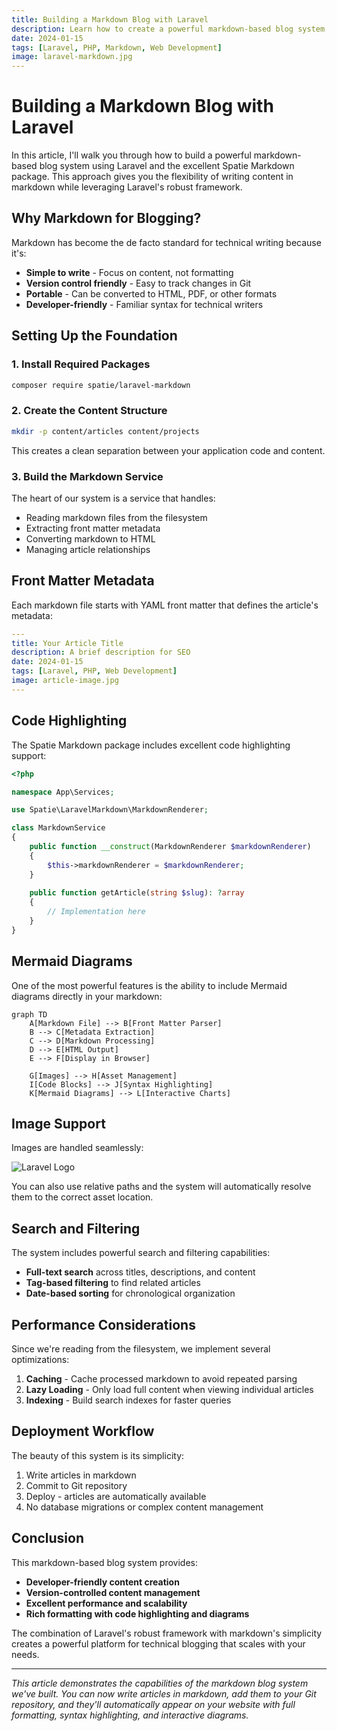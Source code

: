 ```yaml
---
title: Building a Markdown Blog with Laravel
description: Learn how to create a powerful markdown-based blog system using Laravel and the Spatie Markdown package
date: 2024-01-15
tags: [Laravel, PHP, Markdown, Web Development]
image: laravel-markdown.jpg
---
```


# Building a Markdown Blog with Laravel

In this article, I'll walk you through how to build a powerful markdown-based blog system using Laravel and the excellent Spatie Markdown package. This approach gives you the flexibility of writing content in markdown while leveraging Laravel's robust framework.

## Why Markdown for Blogging?

Markdown has become the de facto standard for technical writing because it's:

- **Simple to write** - Focus on content, not formatting
- **Version control friendly** - Easy to track changes in Git
- **Portable** - Can be converted to HTML, PDF, or other formats
- **Developer-friendly** - Familiar syntax for technical writers

## Setting Up the Foundation

### 1. Install Required Packages

```bash
composer require spatie/laravel-markdown
```

### 2. Create the Content Structure

```bash
mkdir -p content/articles content/projects
```

This creates a clean separation between your application code and content.

### 3. Build the Markdown Service

The heart of our system is a service that handles:

- Reading markdown files from the filesystem
- Extracting front matter metadata
- Converting markdown to HTML
- Managing article relationships

## Front Matter Metadata

Each markdown file starts with YAML front matter that defines the article's metadata:

```yaml
---
title: Your Article Title
description: A brief description for SEO
date: 2024-01-15
tags: [Laravel, PHP, Web Development]
image: article-image.jpg
---
```

## Code Highlighting

The Spatie Markdown package includes excellent code highlighting support:

```php
<?php

namespace App\Services;

use Spatie\LaravelMarkdown\MarkdownRenderer;

class MarkdownService
{
    public function __construct(MarkdownRenderer $markdownRenderer)
    {
        $this->markdownRenderer = $markdownRenderer;
    }
    
    public function getArticle(string $slug): ?array
    {
        // Implementation here
    }
}
```

## Mermaid Diagrams

One of the most powerful features is the ability to include Mermaid diagrams directly in your markdown:

```mermaid
graph TD
    A[Markdown File] --> B[Front Matter Parser]
    B --> C[Metadata Extraction]
    C --> D[Markdown Processing]
    D --> E[HTML Output]
    E --> F[Display in Browser]
    
    G[Images] --> H[Asset Management]
    I[Code Blocks] --> J[Syntax Highlighting]
    K[Mermaid Diagrams] --> L[Interactive Charts]
```

## Image Support

Images are handled seamlessly:

![Laravel Logo](laravel-logo.png)

You can also use relative paths and the system will automatically resolve them to the correct asset location.

## Search and Filtering

The system includes powerful search and filtering capabilities:

- **Full-text search** across titles, descriptions, and content
- **Tag-based filtering** to find related articles
- **Date-based sorting** for chronological organization

## Performance Considerations

Since we're reading from the filesystem, we implement several optimizations:

1. **Caching** - Cache processed markdown to avoid repeated parsing
2. **Lazy Loading** - Only load full content when viewing individual articles
3. **Indexing** - Build search indexes for faster queries

## Deployment Workflow

The beauty of this system is its simplicity:

1. Write articles in markdown
2. Commit to Git repository
3. Deploy - articles are automatically available
4. No database migrations or complex content management

## Conclusion

This markdown-based blog system provides:

- **Developer-friendly content creation**
- **Version-controlled content management**
- **Excellent performance and scalability**
- **Rich formatting with code highlighting and diagrams**

The combination of Laravel's robust framework with markdown's simplicity creates a powerful platform for technical blogging that scales with your needs.

---

*This article demonstrates the capabilities of the markdown blog system we've built. You can now write articles in markdown, add them to your Git repository, and they'll automatically appear on your website with full formatting, syntax highlighting, and interactive diagrams.*



